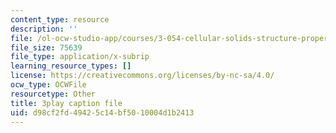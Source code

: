 ```yaml
---
content_type: resource
description: ''
file: /ol-ocw-studio-app/courses/3-054-cellular-solids-structure-properties-and-applications-spring-2015/d98cf2fd49425c14bf5010004d1b2413_q-uLJN8upWE.vtt
file_size: 75639
file_type: application/x-subrip
learning_resource_types: []
license: https://creativecommons.org/licenses/by-nc-sa/4.0/
ocw_type: OCWFile
resourcetype: Other
title: 3play caption file
uid: d98cf2fd-4942-5c14-bf50-10004d1b2413
---
```


